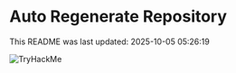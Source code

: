 # Auto Regenerate Repository

This README was last updated: 2025-10-05 05:26:19

 ![TryHackMe](https://tryhackme.com/badge/533634)